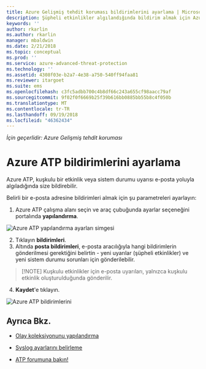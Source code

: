 ```yaml
---
title: Azure Gelişmiş tehdit koruması bildirimlerini ayarlama | Microsoft Docs
description: Şüpheli etkinlikler algılandığında bildirim almak için Azure ATP uyarıları ayarlama işlemi açıklanmaktadır.
keywords: ''
author: rkarlin
ms.author: rkarlin
manager: mbaldwin
ms.date: 2/21/2018
ms.topic: conceptual
ms.prod: ''
ms.service: azure-advanced-threat-protection
ms.technology: ''
ms.assetid: 4308f03e-b2a7-4e38-a750-540ff94faa81
ms.reviewer: itargoet
ms.suite: ems
ms.openlocfilehash: c3fc5adbb700c4b8df66c243a655cf98aacc79af
ms.sourcegitcommit: 9f02f0f6669b25f39b616bb0885bb55b8c4f050b
ms.translationtype: MT
ms.contentlocale: tr-TR
ms.lasthandoff: 09/19/2018
ms.locfileid: "46362434"
---
```

*İçin geçerlidir: Azure Gelişmiş tehdit koruması*


# <a name="set-azure-atp-notifications"></a>Azure ATP bildirimlerini ayarlama

Azure ATP, kuşkulu bir etkinlik veya sistem durumu uyarısı e-posta yoluyla algıladığında size bildirebilir. 

Belirli bir e-posta adresine bildirimleri almak için şu parametreleri ayarlayın:


1. Azure ATP çalışma alanı seçin ve araç çubuğunda ayarlar seçeneğini portalında **yapılandırma**.

![Azure ATP yapılandırma ayarları simgesi](media/atp-config-menu.png)

2. Tıklayın **bildirimleri**.
3. Altında **posta bildirimleri**, e-posta aracılığıyla hangi bildirimlerin gönderilmesi gerektiğini belirtin - yeni uyarılar (şüpheli etkinlikler) ve yeni sistem durumu sorunları için gönderilebilir. 
 
 >  [!NOTE]
 >   Kuşkulu etkinlikler için e-posta uyarıları, yalnızca kuşkulu etkinlik oluşturulduğunda gönderilir.
 
4. **Kaydet**'e tıklayın.

 ![Azure ATP bildirimlerini](media/atp-notifications.png)



## <a name="see-also"></a>Ayrıca Bkz.

- [Olay koleksiyonunu yapılandırma](configure-event-collection.md)

- [Syslog ayarlarını belirleme](setting-syslog.md)
- [ATP forumuna bakın!](https://aka.ms/azureatpcommunity)
